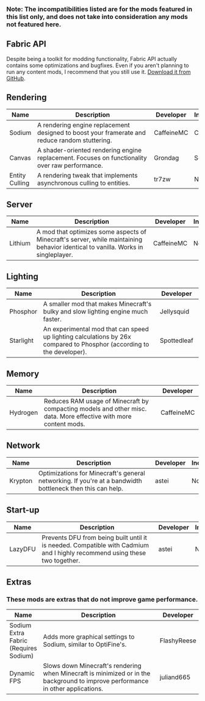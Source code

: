 ### Note: The incompatibilities listed are for the mods featured in this list only, and does not take into consideration any mods not featured here.

## Fabric API
Despite being a toolkit for modding functionality, Fabric API actually contains some optimizations and bugfixes. Even if you aren't planning to run any content mods, I recommend that you still use it. [Download it from GitHub](https://github.com/FabricMC/fabric).

## Rendering
| Name | <div style="width:290px">Description</div> | Developer | Incompatibilities | GitHub Link |
| --- | --- | --- | --- | --- |
| Sodium | A rendering engine replacement designed to boost your framerate and reduce random stuttering. | CaffeineMC | Canvas | https://github.com/jellysquid3/sodium-fabric |
| Canvas | A shader-oriented rendering engine replacement. Focuses on functionality over raw performance. | Grondag | Sodium | https://github.com/grondag/canvas |
| Entity Culling | A rendering tweak that implements asynchronous culling to entities. | tr7zw | None | https://github.com/tr7zw/EntityCulling-Fabric |

## Server
| Name | <div style="width:290px">Description</div> | Developer | Incompatibilities | GitHub Link |
| --- | --- | --- | --- | --- |
| Lithium | A mod that optimizes some aspects of Minecraft's server, while maintaining behavior identical to vanilla. Works in singleplayer. | CaffeineMC | None | https://github.com/jellysquid3/lithium-fabric |

## Lighting
| Name | <div style="width:290px">Description</div> | Developer | Incompatibilities | GitHub Link |
| --- | --- | --- | --- | --- |
| Phosphor | A smaller mod that makes Minecraft's bulky and slow lighting engine much faster. | Jellysquid | Starlight | https://github.com/jellysquid3/phosphor-fabric |
| Starlight | An experimental mod that can speed up lighting calculations by 26x compared to Phosphor (according to the developer). | Spottedleaf | Phosphor | https://github.com/Spottedleaf/Starlight |

## Memory
| Name | <div style="width:290px">Description</div> | Developer | Incompatibilities | GitHub Link |
| --- | --- | --- | --- | --- |
| Hydrogen | Reduces RAM usage of Minecraft by compacting models and other misc. data. More effective with more content mods. | CaffeineMC | None | https://github.com/jellysquid3/hydrogen-fabric |

## Network
| Name | <div style="width:290px">Description</div> | Developer | Incompatibilities | GitHub Link |
| --- | --- | --- | --- | --- |
| Krypton | Optimizations for Minecraft's general networking. If you're at a bandwidth bottleneck then this can help. | astei | None | https://github.com/astei/krypton |

## Start-up
| Name | <div style="width:290px">Description</div> | Developer | Incompatibilities | GitHub Link |
| --- | --- | --- | --- | --- |
| LazyDFU | Prevents DFU from being built until it is needed. Compatible with Cadmium and I highly recommend using these two together. | astei | None | https://github.com/astei/lazydfu |

## Extras
### These mods are extras that do not improve game performance.
| Name | <div style="width:290px">Description</div> | Developer | Incompatibilities | GitHub Link |
| --- | --- | --- | --- | --- |
| Sodium Extra Fabric (Requires Sodium) | Adds more graphical settings to Sodium, similar to OptiFine's. | FlashyReese | Canvas | https://github.com/FlashyReese/sodium-extra-fabric/ |
| Dynamic FPS | Slows down Minecraft's rendering when Minecraft is minimized or in the background to improve performance in other applications. | juliand665 | None | https://github.com/juliand665/Dynamic-FPS |
